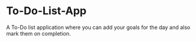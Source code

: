 # To-Do-List-App

A To-Do list application where you can add your goals for the day and also mark them on completion.

